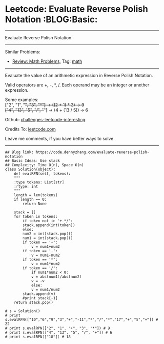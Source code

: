 
# Leetcode: Evaluate Reverse Polish Notation     :BLOG:Basic:

---

Evaluate Reverse Polish Notation  

---

Similar Problems:  

-   [Review: Math Problems,](https://code.dennyzhang.com/review-math) Tag: [math](https://code.dennyzhang.com/tag/math)

---

Evaluate the value of an arithmetic expression in Reverse Polish Notation.  

Valid operators are +, -, \*, /. Each operand may be an integer or another expression.  

Some examples:  
  ["2", "1", "<del>", "3", "\*"] -> ((2 + 1) \* 3) -> 9  
  ["4", "13", "5", "/", "</del>"] -> (4 + (13 / 5)) -> 6  

Github: [challenges-leetcode-interesting](https://github.com/DennyZhang/challenges-leetcode-interesting/tree/master/problems/evaluate-reverse-polish-notation)  

Credits To: [leetcode.com](https://leetcode.com/problems/evaluate-reverse-polish-notation/description/)  

Leave me comments, if you have better ways to solve.  

---

    ## Blog link: https://code.dennyzhang.com/evaluate-reverse-polish-notation
    ## Basic Ideas: Use stack
    ## Complexity: Time O(n), Space O(n)
    class Solution(object):
        def evalRPN(self, tokens):
    	"""
    	:type tokens: List[str]
    	:rtype: int
    	"""
    	length = len(tokens)
    	if length == 0:
    	    return None
    
    	stack = []
    	for token in tokens:
    	    if token not in '+-*/':
    		stack.append(int(token))
    	    else:
    		num2 = int(stack.pop())
    		num1 = int(stack.pop())
    		if token == '+':
    		    v = num1+num2
    		if token == '-':
    		    v = num1-num2
    		if token == '*':
    		    v = num1*num2
    		if token == '/':
    		    if num1*num2 < 0:
    			v = abs(num1)/abs(num2)
    			v = -v
    		    else:
    			v = num1/num2
    		stack.append(v)
    		#print stack[-1]
    	return stack.pop()
    
    # s = Solution()
    # print s.evalRPN(["10","6","9","3","+","-11","*","/","*","17","+","5","+"]) # 22
    # print s.evalRPN(["2", "1", "+", "3", "*"]) # 9
    # print s.evalRPN(["4", "13", "5", "/", "+"]) # 6
    # print s.evalRPN(["18"]) # 18

